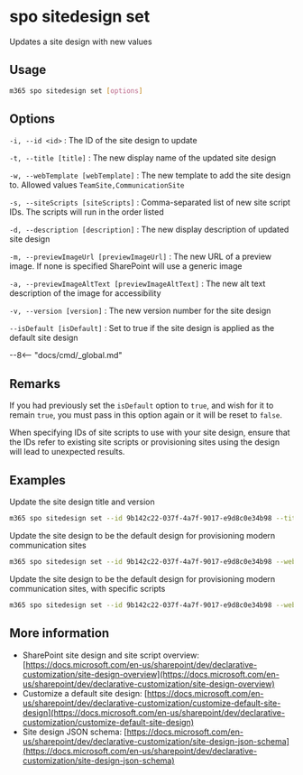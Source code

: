 # spo sitedesign set

Updates a site design with new values

## Usage

```sh
m365 spo sitedesign set [options]
```

## Options

`-i, --id <id>`
: The ID of the site design to update

`-t, --title [title]`
: The new display name of the updated site design

`-w, --webTemplate [webTemplate]`
: The new template to add the site design to. Allowed values `TeamSite,CommunicationSite`

`-s, --siteScripts [siteScripts]`
: Comma-separated list of new site script IDs. The scripts will run in the order listed

`-d, --description [description]`
: The new display description of updated site design

`-m, --previewImageUrl [previewImageUrl]`
: The new URL of a preview image. If none is specified SharePoint will use a generic image

`-a, --previewImageAltText [previewImageAltText]`
: The new alt text description of the image for accessibility

`-v, --version [version]`
: The new version number for the site design

`--isDefault [isDefault]`
: Set to true if the site design is applied as the default site design

--8<-- "docs/cmd/_global.md"

## Remarks

If you had previously set the `isDefault` option to `true`, and wish for it to remain `true`, you must pass in this option again or it will be reset to `false`.

When specifying IDs of site scripts to use with your site design, ensure that the IDs refer to existing site scripts or provisioning sites using the design will lead to unexpected results.

## Examples

Update the site design title and version

```sh
m365 spo sitedesign set --id 9b142c22-037f-4a7f-9017-e9d8c0e34b98 --title "Contoso site design" --version 2
```

Update the site design to be the default design for provisioning modern communication sites

```sh
m365 spo sitedesign set --id 9b142c22-037f-4a7f-9017-e9d8c0e34b98 --webTemplate CommunicationSite  --isDefault true
```


Update the site design to be the default design for provisioning modern communication sites, with specific scripts

```sh
m365 spo sitedesign set --id 9b142c22-037f-4a7f-9017-e9d8c0e34b98 --webTemplate CommunicationSite  --isDefault true --siteScripts "19b0e1b2-e3d1-473f-9394-f08c198ef43e,b2307a39-e878-458b-bc90-03bc578531d6"
```

## More information

- SharePoint site design and site script overview: [https://docs.microsoft.com/en-us/sharepoint/dev/declarative-customization/site-design-overview](https://docs.microsoft.com/en-us/sharepoint/dev/declarative-customization/site-design-overview)
- Customize a default site design: [https://docs.microsoft.com/en-us/sharepoint/dev/declarative-customization/customize-default-site-design](https://docs.microsoft.com/en-us/sharepoint/dev/declarative-customization/customize-default-site-design)
- Site design JSON schema: [https://docs.microsoft.com/en-us/sharepoint/dev/declarative-customization/site-design-json-schema](https://docs.microsoft.com/en-us/sharepoint/dev/declarative-customization/site-design-json-schema)
